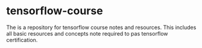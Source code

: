 # tensorflow-course
The is a repository for tensorflow course notes and resources. This includes all basic resources and concepts note required to pas tensorflow certification.
